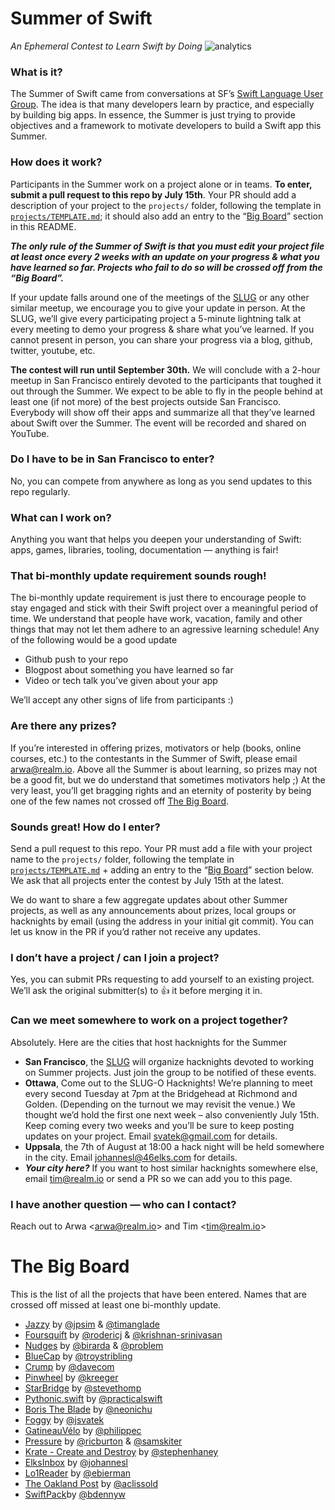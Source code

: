 Summer of Swift
===============

_An Ephemeral Contest to Learn Swift by Doing_ ![analytics](https://ga-beacon.appspot.com/UA-50247013-2/summer-of-swift/README?pixel)

### What is it?

The Summer of Swift came from conversations at SF’s [Swift Language User Group](http://www.meetup.com/swift-language). The idea is that many developers learn by practice, and especially by building big apps. In essence, the Summer is just trying to provide objectives and a framework to motivate developers to build a Swift app this Summer.

### How does it work?

Participants in the Summer work on a project alone or in teams. **To enter, submit a pull request to this repo by July 15th**. Your PR should add a description of your project to the `projects/` folder, following the template in [`projects/TEMPLATE.md`](projects/TEMPLATE.md); it should also add an entry to the “[Big Board](#the-big-board)” section in this README.

**_The only rule of the Summer of Swift is that you must edit your project file at least once every 2 weeks with an update on your progress & what you have learned so far. Projects who fail to do so will be crossed off from the “Big Board”._**

If your update falls around one of the meetings of the [SLUG](http://www.meetup.com/swift-language) or any other similar meetup, we encourage you to give your update in person. At the SLUG, we’ll give every participating project a 5-minute lightning talk at every meeting to demo your progress & share what you’ve learned. If you cannot present in person, you can share your progress via a blog, github, twitter, youtube, etc.

**The contest will run until September 30th.**
We will conclude with a 2-hour meetup in San Francisco entirely devoted to the participants that toughed it out through the Summer. We expect to be able to fly in the people behind at least one (if not more) of the best projects outside San Francisco. Everybody will show off their apps and summarize all that they’ve learned about Swift over the Summer. The event will be recorded and shared on YouTube.

### Do I have to be in San Francisco to enter?

No, you can compete from anywhere as long as you send updates to this repo regularly.

### What can I work on?

Anything you want that helps you deepen your understanding of Swift: apps, games, libraries, tooling, documentation — anything is fair!

### That bi-monthly update requirement sounds rough!

The bi-monthly update requirement is just there to encourage people to stay engaged and stick with their Swift project over a meaningful period of time. We understand that people have work, vacation, family and other things that may not let them adhere to an agressive learning schedule! Any of the following would be a good update
- Github push to your repo
- Blogpost about something you have learned so far
- Video or tech talk you’ve given about your app

We’ll accept any other signs of life from participants :)

### Are there any prizes?

If you’re interested in offering prizes, motivators or help (books, online courses, etc.) to the contestants in the Summer of Swift, please email arwa@realm.io. Above all the Summer is about learning, so prizes may not be a good fit, but we do understand that sometimes motivators help ;) At the very least, you’ll get bragging rights and an eternity of posterity by being one of the few names not crossed off [The Big Board](#the-big-board).

### Sounds great! How do I enter?

Send a pull request to this repo. Your PR must add a file with your project name to the `projects/` folder, following the template in [`projects/TEMPLATE.md`](projects/TEMPLATE.md) + adding an entry to the “[Big Board](#the-big-board)” section below. We ask that all projects enter the contest by July 15th at the latest.

We do want to share a few aggregate updates about other Summer projects, as well as any announcements about prizes, local groups or hacknights by email (using the address in your initial git commit). You can let us know in the PR if you’d rather not receive any updates.

### I don’t have a project / can I join a project?

Yes, you can submit PRs requesting to add yourself to an existing project. We’ll ask the original submitter(s) to :+1: it before merging it in.

### Can we meet somewhere to work on a project together?

Absolutely. Here are the cities that host hacknights for the Summer
- **San Francisco**, the [SLUG](http://www.meetup.com/swift-language/) will organize hacknights devoted to working on Summer projects. Just join the group to be notified of these events.
- **Ottawa**, Come out to the SLUG-O Hacknights! We’re planning to meet every second Tuesday at 7pm at the Bridgehead at Richmond and Golden. (Depending on the turnout we may revisit the venue.) We thought we’d hold the first one next week – also conveniently July 15th. Keep coming every two weeks and you’ll be sure to keep posting updates on your project. Email svatek@gmail.com for details.
- **Uppsala**, the 7th of August at 18:00 a hack night will be held somewhere in the city. Email johannesl@46elks.com for details.
- **_Your city here?_** If you want to host similar hacknights somewhere else, email tim@realm.io or send a PR so we can add you to this page.

### I have another question — who can I contact?

Reach out to Arwa \<arwa@realm.io\> and Tim \<tim@realm.io\>

# The Big Board

This is the list of all the projects that have been entered. Names that are crossed off missed at least one bi-monthly update.

- [Jazzy](projects/jazzy.md) by [@jpsim](https://github.com/jpsim) & [@timanglade](https://github.com/timanglade)
- [Foursquift](projects/foursquift.md) by [@rodericj](https://github.com/rodericj) & [@krishnan-srinivasan](http://github.com/krishnan-srinivasan)
- [Nudges](projects/nudges.md) by [@birarda](https://github.com/birarda) & [@problem](https://github.com/problem)
- [BlueCap](projects/bluecap.md) by [@troystribling](https://github.com/troystribling)
- [Crump](projects/crump.md) by [@davecom](https://github.com/davecom)
- [Pinwheel](projects/pinwheel.md) by [@kreeger](https://github.com/kreeger)
- [StarBridge](projects/starbridge.md) by [@stevethomp](https://github.com/stevethomp)
- [Pythonic.swift](projects/Pythonic.swift.md) by [@practicalswift](https://github.com/practicalswift)
- [Boris The Blade](projects/boris-the-blade.md) by [@neonichu](https://github.com/neonichu)
- [Foggy](projects/foggy.md) by [@jsvatek](https://github.com/jsvatek)
- [GatineauVélo](projects/GatineauVélo.md) by [@philippec](https://github.com/philippec)
- [Pressure](projects/pressure.md) by [@ricburton](https://github.com/ricburton) & [@samskiter](https://github.com/samskiter)
- [Krate - Create and Destroy](projects/krate.md) by [@stephenhaney](https://github.com/stephenhaney)
- [ElksInbox](projects/ElksInbox.md) by [@johannesl](https://github.com/johannesl)
- [Lo1Reader](projects/Lo1Reader.md) by [@ebierman](https://github.com/ebierman)
- [The Oakland Post](projects/The%20Oakland%20Post.md) by [@aclissold](https://github.com/aclissold)
- [SwiftPack](projects/SwiftPack.md)by [@bdennyw](https://github.com/briandw)
